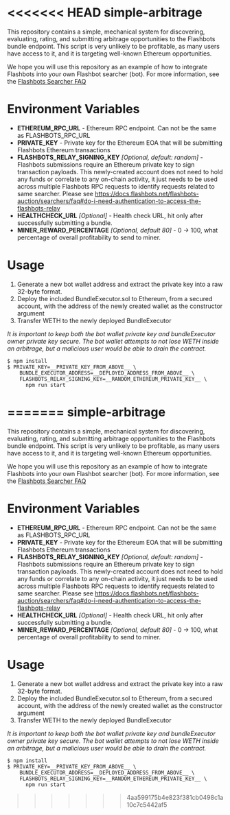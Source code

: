 <<<<<<< HEAD
simple-arbitrage
================
This repository contains a simple, mechanical system for discovering, evaluating, rating, and submitting arbitrage opportunities to the Flashbots bundle endpoint. This script is very unlikely to be profitable, as many users have access to it, and it is targeting well-known Ethereum opportunities.

We hope you will use this repository as an example of how to integrate Flashbots into your own Flashbot searcher (bot). For more information, see the [Flashbots Searcher FAQ](https://docs.flashbots.net/flashbots-auction/searchers/faq)

Environment Variables
=====================
- **ETHEREUM_RPC_URL** - Ethereum RPC endpoint. Can not be the same as FLASHBOTS_RPC_URL
- **PRIVATE_KEY** - Private key for the Ethereum EOA that will be submitting Flashbots Ethereum transactions
- **FLASHBOTS_RELAY_SIGNING_KEY** _[Optional, default: random]_ - Flashbots submissions require an Ethereum private key to sign transaction payloads. This newly-created account does not need to hold any funds or correlate to any on-chain activity, it just needs to be used across multiple Flashbots RPC requests to identify requests related to same searcher. Please see https://docs.flashbots.net/flashbots-auction/searchers/faq#do-i-need-authentication-to-access-the-flashbots-relay
- **HEALTHCHECK_URL** _[Optional]_ - Health check URL, hit only after successfully submitting a bundle.
- **MINER_REWARD_PERCENTAGE** _[Optional, default 80]_ - 0 -> 100, what percentage of overall profitability to send to miner.

Usage
======================
1. Generate a new bot wallet address and extract the private key into a raw 32-byte format.
2. Deploy the included BundleExecutor.sol to Ethereum, from a secured account, with the address of the newly created wallet as the constructor argument
3. Transfer WETH to the newly deployed BundleExecutor

_It is important to keep both the bot wallet private key and bundleExecutor owner private key secure. The bot wallet attempts to not lose WETH inside an arbitrage, but a malicious user would be able to drain the contract._

```
$ npm install
$ PRIVATE_KEY=__PRIVATE_KEY_FROM_ABOVE__ \
    BUNDLE_EXECUTOR_ADDRESS=__DEPLOYED_ADDRESS_FROM_ABOVE__ \
    FLASHBOTS_RELAY_SIGNING_KEY=__RANDOM_ETHEREUM_PRIVATE_KEY__ \
      npm run start
```
=======
simple-arbitrage
================
This repository contains a simple, mechanical system for discovering, evaluating, rating, and submitting arbitrage opportunities to the Flashbots bundle endpoint. This script is very unlikely to be profitable, as many users have access to it, and it is targeting well-known Ethereum opportunities.

We hope you will use this repository as an example of how to integrate Flashbots into your own Flashbot searcher (bot). For more information, see the [Flashbots Searcher FAQ](https://docs.flashbots.net/flashbots-auction/searchers/faq)

Environment Variables
=====================
- **ETHEREUM_RPC_URL** - Ethereum RPC endpoint. Can not be the same as FLASHBOTS_RPC_URL
- **PRIVATE_KEY** - Private key for the Ethereum EOA that will be submitting Flashbots Ethereum transactions
- **FLASHBOTS_RELAY_SIGNING_KEY** _[Optional, default: random]_ - Flashbots submissions require an Ethereum private key to sign transaction payloads. This newly-created account does not need to hold any funds or correlate to any on-chain activity, it just needs to be used across multiple Flashbots RPC requests to identify requests related to same searcher. Please see https://docs.flashbots.net/flashbots-auction/searchers/faq#do-i-need-authentication-to-access-the-flashbots-relay
- **HEALTHCHECK_URL** _[Optional]_ - Health check URL, hit only after successfully submitting a bundle.
- **MINER_REWARD_PERCENTAGE** _[Optional, default 80]_ - 0 -> 100, what percentage of overall profitability to send to miner.

Usage
======================
1. Generate a new bot wallet address and extract the private key into a raw 32-byte format.
2. Deploy the included BundleExecutor.sol to Ethereum, from a secured account, with the address of the newly created wallet as the constructor argument
3. Transfer WETH to the newly deployed BundleExecutor

_It is important to keep both the bot wallet private key and bundleExecutor owner private key secure. The bot wallet attempts to not lose WETH inside an arbitrage, but a malicious user would be able to drain the contract._

```
$ npm install
$ PRIVATE_KEY=__PRIVATE_KEY_FROM_ABOVE__ \
    BUNDLE_EXECUTOR_ADDRESS=__DEPLOYED_ADDRESS_FROM_ABOVE__ \
    FLASHBOTS_RELAY_SIGNING_KEY=__RANDOM_ETHEREUM_PRIVATE_KEY__ \
      npm run start
```
>>>>>>> 4aa599175b4e823f381cb0498c1a10c7c5442af5
